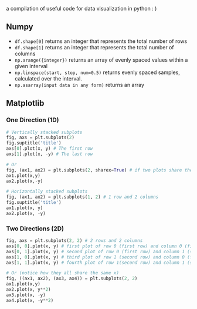 a compilation of useful code for data visualization in python : ) 
## Numpy
- `df.shape[0]` returns an integer that represents the total number of rows
- `df.shape[1]` returns an integer that represents the total number of columns
- `np.arange({integer})` returns an array of evenly spaced values within a given interval
- `np.linspace(start, stop, num=0.5)` returns evenly spaced samples, calculated over the interval.
- `np.asarray(input data in any form)` returns an array
## Matplotlib
### One Direction (1D)
```python
# Vertically stacked subplots
fig, axs = plt.subplots(2)
fig.suptitle('title')
axs[0].plot(x, y) # The first row
axs[1].plot(x, -y) # The last row

# Or
fig, (ax1, ax2) = plt.subplots(2, sharex=True) # if two plots share the same x-axis
ax1.plot(x,y)
ax2.plot(x,-y)
```
```python
# Horizontally stacked subplots
fig, (ax1, ax2) = plt.subplots(1, 2) # 1 row and 2 columns
fig.suptitle('title')
ax1.plot(x, y)
ax2.plot(x, -y)
```
### Two Directions (2D)
```python
fig, axs = plt.subplots(2, 2) # 2 rows and 2 columns
axs[0, 0].plot(x, y) # first plot of row 0 (first row) and column 0 (first column)
axs[0, 1].plot(x, y) # second plot of row 0 (first row) and column 1 (second column)
axs[1, 0].plot(x, y) # third plot of row 1 (second row) and column 0 (first column)
axs[1, 1].plot(x, y) # fourth plot of row 1(second row) and column 1 (second column)

# Or (notice how they all share the same x)
fig, ((ax1, ax2), (ax3, ax4)) = plt.subplots(2, 2)
ax1.plot(x,y)
ax2.plot(x, y**2)
ax3.plot(x, -y)
ax4.plot(x, -y**2)
```
